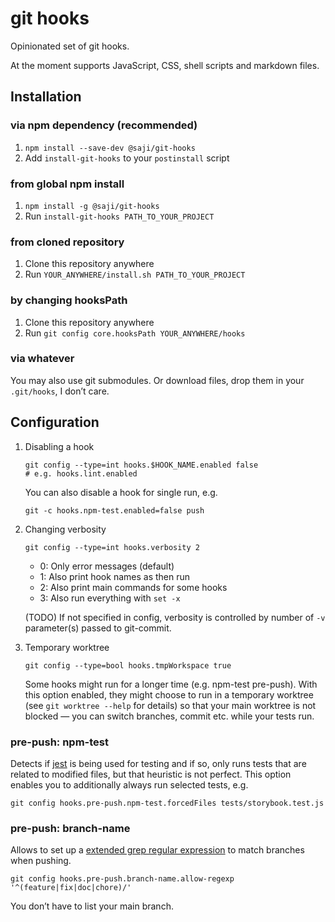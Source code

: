 git hooks
=========

Opinionated set of git hooks.

At the moment supports JavaScript, CSS, shell scripts and markdown files.


Installation
------------

### via npm dependency (recommended)

1. `npm install --save-dev @saji/git-hooks`
2. Add `install-git-hooks` to your `postinstall` script

### from global npm install

1. `npm install -g @saji/git-hooks`
2. Run `install-git-hooks PATH_TO_YOUR_PROJECT`

### from cloned repository

1. Clone this repository anywhere
2. Run `YOUR_ANYWHERE/install.sh PATH_TO_YOUR_PROJECT`

### by changing hooksPath

1. Clone this repository anywhere
2. Run `git config core.hooksPath YOUR_ANYWHERE/hooks`

### via whatever

You may also use git submodules. Or download files, drop them in your
`.git/hooks`, I don’t care.


Configuration
-------------

1. Disabling a hook

       git config --type=int hooks.$HOOK_NAME.enabled false
       # e.g. hooks.lint.enabled

   You can also disable a hook for single run, e.g.

       git -c hooks.npm-test.enabled=false push

2. Changing verbosity

       git config --type=int hooks.verbosity 2

   - 0: Only error messages (default)
   - 1: Also print hook names as then run
   - 2: Also print main commands for some hooks
   - 3: Also run everything with `set -x`

   (TODO) If not specified in config, verbosity is controlled by number
   of `-v` parameter(s) passed to git-commit.

3. Temporary worktree

       git config --type=bool hooks.tmpWorkspace true

   Some hooks might run for a longer time (e.g. npm-test pre-push). With
   this option enabled, they might choose to run in a temporary worktree
   (see `git worktree --help` for details) so that your main worktree is
   not blocked — you can switch branches, commit etc. while your tests
   run.


### pre-push: npm-test

Detects if [jest] is being used for testing and if so, only runs tests
that are related to modified files, but that heuristic is not perfect.
This option enables you to additionally always run selected tests, e.g.

    git config hooks.pre-push.npm-test.forcedFiles tests/storybook.test.js


[jest]: https://jestjs.io/


### pre-push: branch-name

Allows to set up a [extended grep regular expression] to match branches when pushing.

    git config hooks.pre-push.branch-name.allow-regexp '^(feature|fix|doc|chore)/'

You don’t have to list your main branch.


[extended grep regular expression]: https://www.gnu.org/software/grep/manual/grep.html#Basic-vs-Extended
